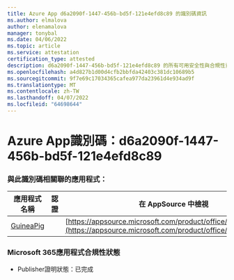 ```yaml
---
title: Azure App d6a2090f-1447-456b-bd5f-121e4efd8c89 的識別碼資訊
ms.author: elmalova
author: elenamalova
manager: tonybal
ms.date: 04/06/2022
ms.topic: article
ms.service: attestation
certification_type: attested
description: d6a2090f-1447-456b-bd5f-121e4efd8c89 的所有可用安全性與合規性資訊。
ms.openlocfilehash: a4d827b1d00d4cfb2bbfda42403c381dc10689b5
ms.sourcegitcommit: 9f7e69c17034365cafea977da23961d4e934ad9f
ms.translationtype: MT
ms.contentlocale: zh-TW
ms.lasthandoff: 04/07/2022
ms.locfileid: "64698644"
---
```

# <a name="azure-app-id-d6a2090f-1447-456b-bd5f-121e4efd8c89"></a>Azure App識別碼：d6a2090f-1447-456b-bd5f-121e4efd8c89


### <a name="apps-associated-with-this-id"></a>與此識別碼相關聯的應用程式：
| **應用程式名稱** | **認證** | **在 AppSource 中檢視** |
|--------------|---------------|-----------------------|
| [GuineaPig](../forward/WA200003486.md) |  | [https://appsource.microsoft.com/product/office/WA200003486](https://appsource.microsoft.com/product/office/WA200003486) |

### <a name="microsoft-365-app-compliance-status"></a>Microsoft 365應用程式合規性狀態
- Publisher證明狀態：已完成
